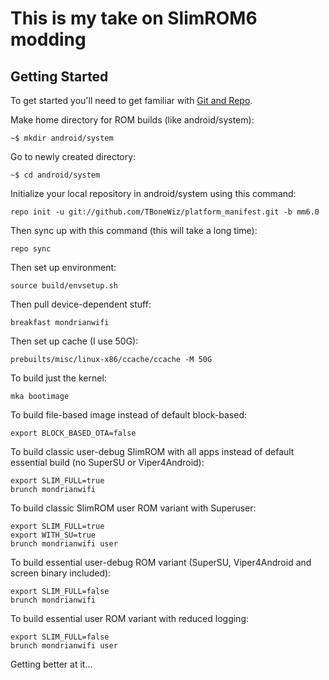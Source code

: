 This is my take on SlimROM6 modding
=============================


Getting Started
---------------

To get started you'll need to get familiar with
[Git and Repo](https://source.android.com/source/using-repo.html).

Make home directory for ROM builds (like android/system):

	~$ mkdir android/system


Go to newly created directory:

	~$ cd android/system

Initialize your local repository in android/system using this command:


	repo init -u git://github.com/TBoneWiz/platform_manifest.git -b mm6.0


Then sync up with this command (this will take a long time):

	repo sync

Then set up environment:

	source build/envsetup.sh


Then pull device-dependent stuff:

	breakfast mondrianwifi

Then set up cache (I use 50G):

	prebuilts/misc/linux-x86/ccache/ccache -M 50G

To build just the kernel:

	mka bootimage

To build file-based image instead of default block-based:

	export BLOCK_BASED_OTA=false

To build classic user-debug SlimROM with all apps instead of default essential build (no SuperSU or Viper4Android):

	export SLIM_FULL=true
	brunch mondrianwifi

To build classic SlimROM user ROM variant with Superuser:

	export SLIM_FULL=true
	export WITH_SU=true
	brunch mondrianwifi user

To build essential user-debug ROM variant (SuperSU, Viper4Android and screen binary included):

	export SLIM_FULL=false
	brunch mondrianwifi

To build essential user ROM variant with reduced logging:

	export SLIM_FULL=false
	brunch mondrianwifi user

Getting better at it...
